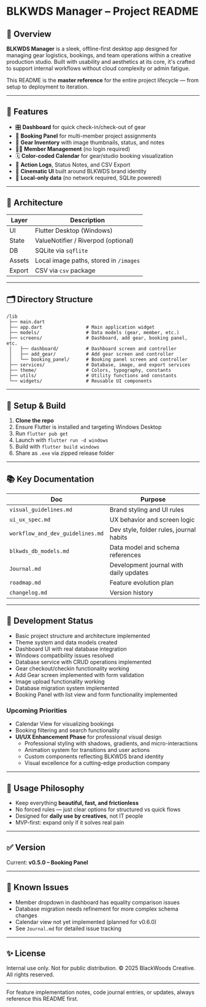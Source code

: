 # BLKWDS Manager – Project README

## 🎯 Overview
**BLKWDS Manager** is a sleek, offline-first desktop app designed for managing gear logistics, bookings, and team operations within a creative production studio. Built with usability and aesthetics at its core, it's crafted to support internal workflows without cloud complexity or admin fatigue.

This README is the **master reference** for the entire project lifecycle — from setup to deployment to iteration.

---

## 🚀 Features
- 🎛️ **Dashboard** for quick check-in/check-out of gear
- 📅 **Booking Panel** for multi-member project assignments
- 🧰 **Gear Inventory** with image thumbnails, status, and notes
- 🧑‍🎤 **Member Management** (no login required)
- 🗓️ **Color-coded Calendar** for gear/studio booking visualization
- 📝 **Action Logs**, Status Notes, and CSV Export
- 🎨 **Cinematic UI** built around BLKWDS brand identity
- 💾 **Local-only data** (no network required, SQLite powered)

---

## 🧱 Architecture
| Layer      | Description                         |
|-----------|-------------------------------------|
| UI        | Flutter Desktop (Windows)            |
| State     | ValueNotifier / Riverpod (optional)  |
| DB        | SQLite via `sqflite`                 |
| Assets    | Local image paths, stored in `/images` |
| Export    | CSV via `csv` package                |

---

## 🗂 Directory Structure
```
/lib
 ├── main.dart
 ├── app.dart                # Main application widget
 ├── models/                 # Data models (gear, member, etc.)
 ├── screens/                # Dashboard, add gear, booking panel, etc.
 │   ├── dashboard/          # Dashboard screen and controller
 │   ├── add_gear/           # Add gear screen and controller
 │   └── booking_panel/      # Booking panel screen and controller
 ├── services/               # Database, image, and export services
 ├── theme/                  # Colors, typography, constants
 ├── utils/                  # Utility functions and constants
 └── widgets/                # Reusable UI components
```

---

## 🔧 Setup & Build
1. **Clone the repo**
2. Ensure Flutter is installed and targeting Windows Desktop
3. Run `flutter pub get`
4. Launch with `flutter run -d windows`
5. Build with `flutter build windows`
6. Share as `.exe` via zipped release folder

---

## 📚 Key Documentation
| Doc                      | Purpose                             |
|--------------------------|-------------------------------------|
| `visual_guidelines.md`   | Brand styling and UI rules          |
| `ui_ux_spec.md`          | UX behavior and screen logic        |
| `workflow_and_dev_guidelines.md` | Dev style, folder rules, journal habits |
| `blkwds_db_models.md`    | Data model and schema references    |
| `Journal.md`             | Development journal with daily updates |
| `roadmap.md`             | Feature evolution plan              |
| `changelog.md`           | Version history                     |

---

## 🚦 Development Status
- Basic project structure and architecture implemented
- Theme system and data models created
- Dashboard UI with real database integration
- Windows compatibility issues resolved
- Database service with CRUD operations implemented
- Gear checkout/checkin functionality working
- Add Gear screen implemented with form validation
- Image upload functionality working
- Database migration system implemented
- Booking Panel with list view and form functionality implemented

### Upcoming Priorities
- Calendar View for visualizing bookings
- Booking filtering and search functionality
- **UI/UX Enhancement Phase** for professional visual design
  - Professional styling with shadows, gradients, and micro-interactions
  - Animation system for transitions and user actions
  - Custom components reflecting BLKWDS brand identity
  - Visual excellence for a cutting-edge production company

---

## 🧠 Usage Philosophy
- Keep everything **beautiful, fast, and frictionless**
- No forced rules — just clear options for structured vs quick flows
- Designed for **daily use by creatives**, not IT people
- MVP-first: expand only if it solves real pain

---

## ✅ Version
Current: **v0.5.0 – Booking Panel**

---

## 🐛 Known Issues
- Member dropdown in dashboard has equality comparison issues
- Database migration needs refinement for more complex schema changes
- Calendar view not yet implemented (planned for v0.6.0)
- See `Journal.md` for detailed issue tracking

---

## ✨ License
Internal use only. Not for public distribution.
© 2025 BlackWoods Creative. All rights reserved.

---

For feature implementation notes, code journal entries, or updates, always reference this README first.
